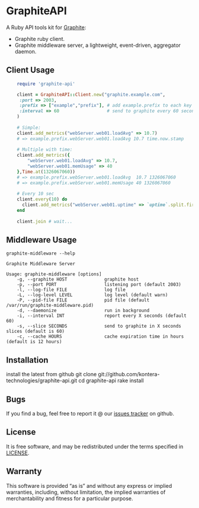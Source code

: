# GraphiteAPI

A Ruby API tools kit for [Graphite](http://graphite.wikidot.com/):

* Graphite ruby client.
* Graphite middleware server, a lightweight, event-driven, aggregator daemon.

## Client Usage
```ruby
 	require 'graphite-api'

 	client = GraphiteAPI::Client.new("graphite.example.com",
 	 :port => 2003,
 	 :prefix => ["example","prefix"], # add example.prefix to each key
 	 :interval => 60                  # send to graphite every 60 seconds
 	)
    
 	# Simple:
 	client.add_metrics("webServer.web01.loadAvg" => 10.7)
 	# => example.prefix.webServer.web01.loadAvg 10.7 time.now.stamp
	
 	# Multiple with time:
 	client.add_metrics({
 		"webServer.web01.loadAvg" => 10.7,
 		"webServer.web01.memUsage" => 40
 	},Time.at(1326067060))
 	# => example.prefix.webServer.web01.loadAvg  10.7 1326067060
 	# => example.prefix.webServer.web01.memUsage 40 1326067060
 	
 	# Every 10 sec
 	client.every(10) do
 	  client.add_metrics("webServer.web01.uptime" => `uptime`.split.first.to_i) 
 	end
	
 	client.join # wait...
```	
## Middleware Usage

`graphite-middleware --help`

```
Graphite Middleware Server

Usage: graphite-middleware [options]
    -g, --graphite HOST              graphite host
    -p, --port PORT                  listening port (default 2003)
    -l, --log-file FILE              log file
    -L, --log-level LEVEL            log level (default warn)
    -P, --pid-file FILE              pid file (default /var/run/graphite-middleware.pid)
    -d, --daemonize                  run in background
    -i, --interval INT               report every X seconds (default 60)
    -s, --slice SECONDS              send to graphite in X seconds slices (default is 60)
    -c, --cache HOURS                cache expiration time in hours (default is 12 hours)
```

## Installation
install the latest from github
 	git clone git://github.com/kontera-technologies/graphite-api.git
  	cd graphite-api
  	rake install

## Bugs

If you find a bug, feel free to report it @ our [issues tracker](https://github.com/kontera-technologies/graphite-api/issues) on github.

## License

It is free software, and may be redistributed under the terms specified in [LICENSE](https://github.com/kontera-technologies/graphite-api/blob/master/LICENSE).

## Warranty
This software is provided “as is” and without any express or implied warranties, including, without limitation, the implied warranties of merchantability and fitness for a particular purpose.
